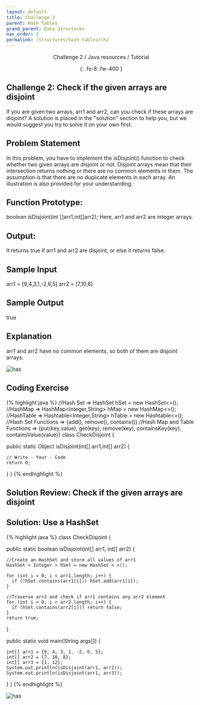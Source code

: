 ```yaml
---
layout: default
title: Challenge 2
parent: Hash Tables
grand_parent: Data Structures
nav_order: 2
permalink: /structures/hash_tables/ch2
---
```

<div align="center" markdown="1">
Challenge 2 / Java resources / Tutorial

{: .fs-8 .fw-400 }
</div>

## Challenge 2: Check if the given arrays are disjoint

If you are given two arrays, arr1 and arr2, can you check if these arrays are disjoint? A solution is placed in the "solution" section to help you, but we would suggest you try to solve it on your own first.

## Problem Statement
In this problem, you have to implement the isDisjoint() function to check whether two given arrays are disjoint or not. Disjoint arrays mean that their intersection returns nothing or there are no common elements in them. The assumption is that there are no duplicate elements in each array. An illustration is also provided for your understanding.

## Function Prototype:
boolean isDisjoint(int []arr1,int[]arr2);
Here, arr1 and arr2 are integer arrays.

## Output:
It returns true if arr1 and arr2 are disjoint, or else it returns false.

## Sample Input
arr1 = [9,4,3,1,-2,6,5]
arr2 = [7,10,8]

## Sample Output
true

## Explanation
arr1 and arr2 have no common elements, so both of them are disjoint arrays.

![has](https://raw.githubusercontent.com/JavaLvivDev/prog-resources/master/resources/has/has25.png)

## Coding Exercise

{% highlight java %}
//Hash Set  =>  HashSet<Integer> hSet = new HashSet<>();
//HashMap   =>  HashMap<Integer,String> hMap = new HashMap<>();  
//HashTable =>  Hashtable<Integer,String> hTable = new Hashtable<>();  
//Hash Set Functions => {add(), remove(), contains()}
//Hash Map and Table Functions => {put(key,value), get(key), remove(key), containsKey(key), containsValue(value)}
class CheckDisjoint {

  public static Object isDisjoint(int[] arr1,int[] arr2) {

    // Write - Your - Code    
    return 0;    
  } 
}
{% endhighlight %}

## Solution Review: Check if the given arrays are disjoint

## Solution: Use a HashSet

{% highlight java %}
class CheckDisjoint {

  public static boolean isDisjoint(int[] arr1, int[] arr2) {

    //Create an HashSet and store all values of arr1   
    HashSet < Integer > hSet = new HashSet < >();

    for (int i = 0; i < arr1.length; i++) {
      if (!hSet.contains(arr1[i])) hSet.add(arr1[i]);
    }

    //Traverse arr2 and check if arr1 contains any arr2 element
    for (int i = 0; i < arr2.length; i++) {
      if (hSet.contains(arr2[i])) return false;
    }
    return true;
  }
  
  public static void main(String args[]) {
   
    int[] arr1 = {9, 4, 3, 1, -2, 6, 5};
    int[] arr2 = {7, 10, 8};
    int[] arr3 = {1, 12};
    System.out.println(isDisjoint(arr1, arr2));
    System.out.println(isDisjoint(arr1, arr3));
    
  }
}
{% endhighlight %}

![has](https://raw.githubusercontent.com/JavaLvivDev/prog-resources/master/resources/has/has26.png)